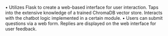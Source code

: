 • Utilizes Flask to create a web-based interface for user interaction. Taps into the extensive knowledge of a trained ChromaDB vector store. Interacts with the chatbot logic implemented in a certain module. 
• Users can submit questions via a web form. Replies are displayed on the web interface for user feedback.
